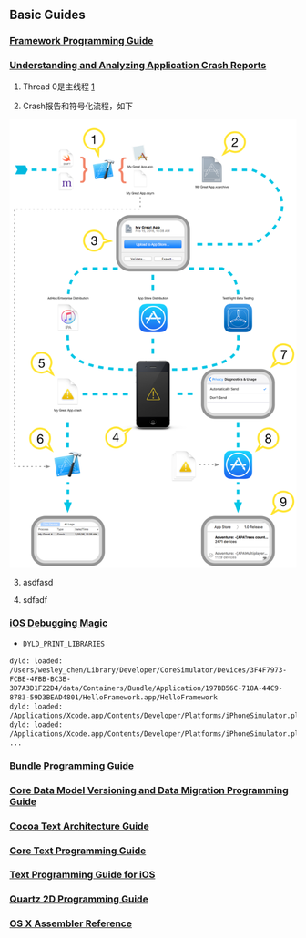 ## Basic Guides

### [Framework Programming Guide](https://developer.apple.com/library/content/documentation/MacOSX/Conceptual/BPFrameworks/Frameworks.html#//apple_ref/doc/uid/10000183-SW1)



### [Understanding and Analyzing Application Crash Reports](https://developer.apple.com/library/content/technotes/tn2151/_index.html)

1. Thread 0是主线程 [1](https://stackoverflow.com/questions/38962155/is-thread-0-always-the-main-thread-in-an-ios-crash-report)

2. Crash报告和符号化流程，如下

<img src="images/01 - Crash报告和符号化流程.png" width="512"/>


3. asdfasd


4. sdfadf

### [iOS Debugging Magic](https://developer.apple.com/library/content/technotes/tn2239/_index.html#//apple_ref/doc/uid/DTS40010638-CH1-SUBSECTION21)

* `DYLD_PRINT_LIBRARIES`

```
dyld: loaded: /Users/wesley_chen/Library/Developer/CoreSimulator/Devices/3F4F7973-FCBE-4FBB-BC3B-3D7A3D1F22D4/data/Containers/Bundle/Application/197BB56C-718A-44C9-8783-59D3BEAD4801/HelloFramework.app/HelloFramework
dyld: loaded: /Applications/Xcode.app/Contents/Developer/Platforms/iPhoneSimulator.platform/Developer/SDKs/iPhoneSimulator.sdk/usr/lib/libBacktraceRecording.dylib
dyld: loaded: /Applications/Xcode.app/Contents/Developer/Platforms/iPhoneSimulator.platform/Developer/SDKs/iPhoneSimulator10.3.sdk/Developer/Library/PrivateFrameworks/DTDDISupport.framework/libViewDebuggerSupport.dylib
...
```

### [Bundle Programming Guide](https://developer.apple.com/library/content/documentation/CoreFoundation/Conceptual/CFBundles/Introduction/Introduction.html#//apple_ref/doc/uid/10000123i-CH1-SW1)

### [Core Data Model Versioning and Data Migration Programming Guide](https://developer.apple.com/library/content/documentation/Cocoa/Conceptual/CoreDataVersioning/Articles/Introduction.html#//apple_ref/doc/uid/TP40004399-CH1-SW1)

### [Cocoa Text Architecture Guide](https://developer.apple.com/library/content/documentation/TextFonts/Conceptual/CocoaTextArchitecture/Introduction/Introduction.html#//apple_ref/doc/uid/TP40009459-CH1-SW1)

### [Core Text Programming Guide](https://developer.apple.com/library/content/documentation/StringsTextFonts/Conceptual/CoreText_Programming/Introduction/Introduction.html#//apple_ref/doc/uid/TP40005533-CH1-SW1)

### [Text Programming Guide for iOS](https://developer.apple.com/library/content/documentation/StringsTextFonts/Conceptual/TextAndWebiPhoneOS/Introduction/Introduction.html#//apple_ref/doc/uid/TP40009542-CH1-SW1)

### [Quartz 2D Programming Guide](https://developer.apple.com/library/content/documentation/GraphicsImaging/Conceptual/drawingwithquartz2d/Introduction/Introduction.html)

### [OS X Assembler Reference](https://developer.apple.com/library/content/documentation/DeveloperTools/Reference/Assembler/000-Introduction/introduction.html)


